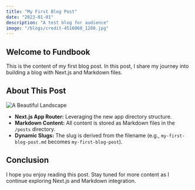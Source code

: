 ```yaml
---
title: "My First Blog Post"
date: "2023-01-01"
description: "A test blog for audience"
image: "/blogs/credit-4516068_1280.jpg"
---
```


## Welcome to Fundbook

This is the content of my first blog post. In this post, I share my journey into building a blog with Next.js and Markdown files.

## About This Post

![A Beautiful Landscape](/blogs/finance-4858797_1280.jpg)

- **Next.js App Router:** Leveraging the new app directory structure.
- **Markdown Content:** All content is stored as Markdown files in the `/posts` directory.
- **Dynamic Slugs:** The slug is derived from the filename (e.g., `my-first-blog-post.md` becomes `my-first-blog-post`).

## Conclusion

I hope you enjoy reading this post. Stay tuned for more content as I continue exploring Next.js and Markdown integration.

